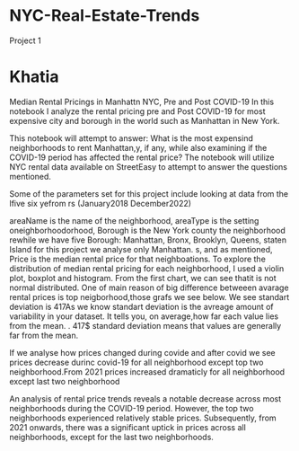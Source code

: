 # NYC-Real-Estate-Trends
Project 1


# Khatia

Median Rental Pricings in Manhattn NYC, Pre and Post COVID-19
In this notebook I analyze the rental pricing pre and Post COVID-19 for most expensive city and borough in the world such as Manhattan in New York.

This notebook will attempt to answer: What is the most expensind neighborhoods to rent Manhattan,y, if any, while also examining if the COVID-19 period has affected the rental price? The notebook will utilize NYC rental data available on StreetEasy to attempt to answer the questions mentioned.

Some of the parameters set for this project include looking at data from the lfive six yefrom rs (January2018 December2022)

areaName is the name of the neighborhood, areaType is the setting oneighborhoodorhood, Borough is the New York county the neighborhood rewhile we have five Borough: Manhattan, Bronx, Brooklyn, Queens, staten Island for this project we analyse only Manhattan. s, and as mentioned, Price is the median rental price for that neighboations.
To explore the distribution of median rental pricing for each neighborhood, I used a violin plot, boxplot and histogram. From the first chart, we can see thatit is not normal distributed. One of main reason of big difference betweeen avarage rental prices is top neigborhood,those grafs we see below. We see standart deviation is 417As we know standart deviation is the avreage amount of variability in your dataset. It tells you, on average,how far each value lies from the mean. . 417$ standard deviation means that values are generally far from the mean.

If we analyse how prices changed during covide and after covid we see prices decrease durinc covid-19 for all neighborhood except top two neighborhood.From 2021 prices increased dramaticly for all neighborhood except last two neighborhood

An analysis of rental price trends reveals a notable decrease across most neighborhoods during the COVID-19 period. However, the top two neighborhoods experienced relatively stable prices. Subsequently, from 2021 onwards, there was a significant uptick in prices across all neighborhoods, except for the last two neighborhoods.